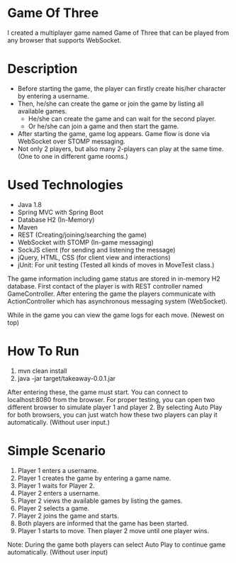 Game Of Three
===================
I created a multiplayer game named Game of Three that can be played from any browser that supports WebSocket. 

# Description
* Before starting the game, the player can firstly create his/her character by entering a username.
* Then, he/she can create the game or join the game by listing all available games.
    * He/she can create the game and can wait for the second player.
 	* Or he/she can join a game and then start the game. 
* After starting the game, game log appears. Game flow is done via WebSocket over STOMP messaging.
* Not only 2 players, but also many 2-players can play at the same time. (One to one in different game rooms.)

# Used Technologies

* Java 1.8
* Spring MVC with Spring Boot
* Database H2 (In-Memory)
* Maven
* REST (Creating/joining/searching the game)
* WebSocket with STOMP (In-game messaging)
* SockJS client (for sending and listening the message)
* jQuery, HTML, CSS (for client view and interactions) 
* jUnit: For unit testing (Tested all kinds of moves in MoveTest class.)

The game information including game status are stored in in-memory H2 database. First contact of the player is with 
REST controller named GameController. After entering the game the players communicate with ActionController which has 
asynchronous messaging system (WebSocket).

While in the game you can view the game logs for each move. (Newest on top)

# How To Run
1. mvn clean install
2. java -jar target/takeaway-0.0.1.jar

After entering these, the game must start. You can connect to localhost:8080 from the browser. For proper testing, you can
open two different browser to simulate player 1 and player 2. By selecting Auto Play for both browsers, you can just watch
how these two players can play it automatically. (Without user input.)

# Simple Scenario
1. Player 1 enters a username. 
2. Player 1 creates the game by entering a game name. 
3. Player 1 waits for Player 2.
4. Player 2 enters a username.
5. Player 2 views the available games by listing the games.
6. Player 2 selects a game.
7. Player 2 joins the game and starts.
8. Both players are informed that the game has been started.
9. Player 1 starts to move. Then player 2 move until one player wins.

Note: During the game both players can select Auto Play to continue game automatically. (Without user input)

